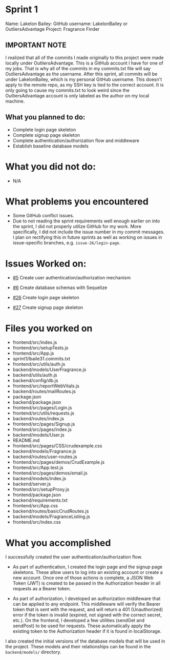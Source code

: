 # Sprint 1
Name: Lakelon Bailey:
GitHub username: LakelonBailey or OutliersAdvantage
Project: Fragrance Finder

## IMPORTANT NOTE
I realized that all of the commits I made originally to this project were made locally under OutliersAdvantage. This is a GitHub account I have for one of my jobs. That is why all of the commits in my commits.txt file will say OutliersAdvantage as the username. After this sprint, all commits will be under LakelonBailey, which is my personal GitHub username. This doesn't apply to the remote repo, as my SSH key is tied to the correct account. It is only going to cause my commits.txt to look weird since the OutliersAdvantage account is only labeled as the author on my local machine.

## What you planned to do:
* Complete login page skeleton
* Complete signup page skeleton
* Complete authentication/authorization flow and middleware
* Establish baseline database models

# What you did not do:
* N/A

# What problems you encountered
* Some GitHub conflict issues.
* Due to not reading the sprint requirements well enough earlier on into the sprint, I did not properly utilize GitHub for my work. More specifically, I did not include the issue number in my commit messages. I plan on rectifying this in future sprints as well as working on issues in issue-specific branches, e.g. `issue-26/login-page`.

# Issues Worked on:
* [#5](https://github.com/utk-cs340-fall23/FragranceFinder/issues/6) Create user authentication/authorization mechanism

* [#6](https://github.com/utk-cs340-fall23/FragranceFinder/issues/6) Create database schemas with Sequelize

* [#26](https://github.com/utk-cs340-fall23/FragranceFinder/issues/26) Create login page skeleton

* [#27](https://github.com/utk-cs340-fall23/FragranceFinder/issues/2) Create signup page skeleton

# Files you worked on
* frontend/src/index.js
* frontend/src/setupTests.js
* frontend/src/App.js
* sprint1/lbaile31.commits.txt
* frontend/src/utils/auth.js
* backend/models/UserFragrance.js
* backend/utils/auth.js
* backend/config/db.js
* frontend/src/reportWebVitals.js
* backend/routes/mailRoutes.js
* package.json
* backend/package.json
* frontend/src/pages/Login.js
* frontend/src/utils/requests.js
* backend/routes/index.js
* frontend/src/pages/Signup.js
* frontend/src/pages/index.js
* backend/models/User.js
* README.md
* frontend/src/pages/CSS/crudexample.css
* backend/models/Fragrance.js
* backend/routes/user-routes.js
* frontend/src/pages/demos/CrudExample.js
* frontend/src/App.test.js
* frontend/src/pages/demos/email.js
* backend/models/index.js
* backend/server.js
* frontend/src/setupProxy.js
* frontend/package.json
* backend/requirements.txt
* frontend/src/App.css
* backend/routes/basicCrudRoutes.js
* backend/models/FragranceListing.js
* frontend/src/index.css

# What you accomplished
I successfully created the user authentication/authorization flow.

- As part of authentication, I created the login page and the signup page skeletons. These allow users to log into an existing account or create a new account. Once one of those actions is complete, a JSON Web Token (JWT) is created to be passed in the Authorization header in all requests as a Bearer token.

- As part of authorization, I developed an authorization middleware that can be applied to any endpoint. This middleware will verify the Bearer token that is sent with the request, and will return a 401 (Unauthorized) error if the token is invalid (expired, not signed with the correct secret, etc.). On the frontend, I developed a few utilities (sendGet and sendPost) to be used for requests. These automatically apply the existing token to the Authorization header if it is found in localStorage.

I also created the initial versions of the database models that will be used in the project. These models and their relationships can be found in the `backend/models/` directory.
